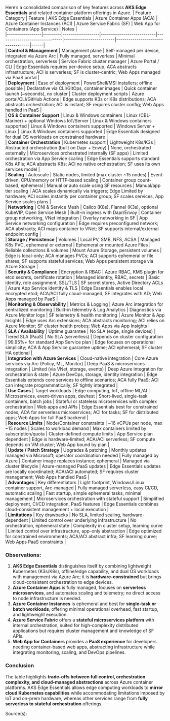   
  
Here’s a consolidated comparison of key features across **AKS Edge Essentials** and related container platform offerings in Azure.
| Feature Category | Feature | AKS Edge Essentials | Azure Container Apps (ACA) | Azure Container Instances (ACI) | Azure Service Fabric (SF) | Web App for Containers (App Service) | Notes |  
|-----------------|---------|------------------|---------------------------|-------------------------------|-------------------------|-----------------------------------|------|  
| **Control & Management** | Management plane | Self-managed per device, integrated via Azure Arc | Fully managed, serverless | Minimal orchestration, serverless | Service Fabric cluster manager | Azure Portal / CLI | Edge Essentials requires per-device setup; ACA abstracts infrastructure; ACI is serverless; SF is cluster-centric; Web Apps managed via PaaS portal |  
| **Deployment** | Ease of deployment | PowerShell/MSI installers; offline possible | Declarative via CLI/GitOps, container images | Quick container launch (~seconds), no cluster | Cluster deployment scripts | Azure portal/CLI/GitHub Actions | Edge supports K3s or K8s distributions; ACA abstracts orchestration; ACI is instant; SF requires cluster config; Web Apps handled in PaaS |  
| **OS & Container Support** | Linux & Windows containers | Linux (CBL-Mariner) + optional Windows IoT/Server | Linux & Windows containers supported | Linux & Windows containers supported | Windows Server + Linux | Linux & Windows containers supported | Edge Essentials designed for dual OS workloads on constrained hardware |  
| **Container Orchestration** | Kubernetes support | Lightweight K8s/K3s | Abstracted orchestration (built on Dapr + Envoy) | None, orchestrated externally | Microservices orchestrated internally (SF apps) | Limited orchestration via App Service scaling | Edge Essentials supports standard K8s APIs; ACA abstracts K8s; ACI no native orchestration; SF uses its own services model |  
| **Scaling** | Autoscale | Static nodes, limited (max cluster ~15 nodes) | Event-driven, CPU/memory or HTTP-based scaling | Container group count-based, ephemeral | Manual or auto scale using SF resources | Manual/app tier scaling | ACA scales dynamically via triggers; Edge Limited by hardware; ACI scales instantly per container group; SF scales services, App Service scales plans |  
| **Networking** | CNI & Service Mesh | Calico (K8s), Flannel (K3s), optional KubeVIP, Open Service Mesh | Built-in ingress with Dapr/Envoy | Container group networking, VNet integration | Overlay networking in SF | App Service networking configuration | Edge requires preconfigured network; ACA abstracts; ACI maps container to VNet; SF supports internal/external endpoint config |  
| **Storage / Persistence** | Volumes | Local PV, SMB, NFS, ACSA | Managed K8s PVC, ephemeral or external | Ephemeral or mounted Azure Files | Reliable collections & volumes | Mount Azure Storage, persistent volumes | Edge is local-only; ACA manages PVCs; ACI supports ephemeral or file shares; SF supports stateful services; Web Apps persistent storage via Azure Storage |  
| **Security & Compliance** | Encryption & RBAC | Azure RBAC, KMS plugin for etcd secrets, certificate rotation | Managed identity, RBAC, secrets | Basic identity, role assignment, SSL/TLS | SF secret stores, Active Directory ACLs | Azure App Service identity & TLS | Edge Essentials enables local encrypted etcd; ACA/ACI fully cloud-managed; SF integrates with AD; Web Apps managed by PaaS |  
| **Monitoring & Observability** | Metrics & Logging | Azure Arc integration for centralized monitoring | Built-in telemetry & Log Analytics | Diagnostics via Azure Monitor logs | SF telemetry & health monitoring | Azure Monitor & App Insights | Edge uses Arc extensions; ACA abstracts monitoring; ACI relies on Azure Monitor; SF cluster health probes; Web Apps via App Insights |  
| **SLA / Availability** | Uptime guarantee | No SLA (edge, single devices) | Tiered SLA (PaaS) | No SLA (serverless) | Depends on cluster configuration | 99.95%+ for standard App Service plan | Edge focuses on operational simplicity; ACA & App Service guarantee uptime; ACI ephemeral; SF cluster HA optional |  
| **Integration with Azure Services** | Cloud-native integration | Core Azure services via Arc (Policy, ML, Monitor) | Deep PaaS & microservices integration | Limited (via VNet, storage, events) | Deep Azure integration for orchestration & state | Azure DevOps, storage, identity integration | Edge Essentials extends core services to offline scenarios; ACA fully PaaS; ACI can integrate programmatically; SF tightly integrated |  
| **Use Cases** | Target workloads | Edge computing, IoT, offline ML/AI | Microservices, event-driven apps, dev/test | Short-lived, single-task containers, batch jobs | Stateful or stateless microservices with complex orchestration | Web apps and APIs | Edge Essentials best for constrained nodes; ACA for serverless microservices; ACI for tasks; SF for distributed apps; Web Apps for full PaaS backend |  
| **Resource Limits** | Node/Container constraints | ~16 vCPUs per node, max ~15 nodes | Scales to workload demand | Max containers limited by subscription/quota | Cluster-defined compute limits | App Service plan dependent | Edge is hardware-limited; ACA/ACI serverless; SF compute depends on VM cluster; Web App bound by plan |  
| **Update / Patch Strategy** | Upgrades & patching | Monthly updates managed via Microsoft; operator coordination needed | Fully managed by Azure | Container image replaces instance; ephemeral | Managed via cluster lifecycle | Azure-managed PaaS updates | Edge Essentials updates are locally coordinated; ACA/ACI automated; SF requires cluster management; Web Apps handled PaaS |  
| **Advantages** | Key differentiators | Light footprint, Windows/Linux container support, Arc-managed | Fully managed serverless, easy CI/CD, automatic scaling | Fast startup, simple ephemeral tasks, minimal management | Microservices orchestration with stateful support | Simplified deployment, CI/CD integration, PaaS features | Edge Essentials combines cloud-consistent management + local execution |  
| **Limitations** | Key drawbacks | No SLA, limited scaling, hardware-dependent | Limited control over underlying infrastructure | No orchestration, ephemeral state | Complexity in cluster setup, learning curve | Limited control over infrastructure, app-only abstraction | Edge optimized for constrained environments; ACA/ACI abstract infra; SF learning curve; Web Apps PaaS constraints |  
  
  
### Observations:  
1. **AKS Edge Essentials** distinguishes itself by combining lightweight Kubernetes (K3s/K8s), offline/edge capability, and dual OS workloads with management via Azure Arc; it is **hardware-constrained** but brings cloud-consistent orchestration to edge devices.  
2. **Azure Container Apps** is fully managed, focuses on **serverless microservices**, and automates scaling and telemetry; no direct access to node infrastructure is needed.  
3. **Azure Container Instances** is ephemeral and best for **single-task or batch workloads**, offering minimal operational overhead, fast startup, and lightweight execution.  
4. **Azure Service Fabric** offers a **stateful microservices platform** with internal orchestration, suited for high-complexity distributed applications but requires cluster management and knowledge of SF APIs.  
5. **Web App for Containers** provides a **PaaS experience** for developers needing container-based web apps, abstracting infrastructure while integrating monitoring, scaling, and DevOps pipelines.  
  
### Conclusion  
The table highlights **trade-offs between full control, orchestration complexity, and cloud-managed abstractions** across Azure container platforms. AKS Edge Essentials allows edge computing workloads to **mirror cloud Kubernetes capabilities** while accommodating limitations imposed by IoT and on-prem hardware, whereas other services range from **fully serverless to stateful orchestration** offerings.


Source(s):  
[^1^]: https://learn.microsoft.com/en-us/azure/aks/aksarc/aks-edge-overview  
[^2^]: https://www.techrepublic.com/article/azure-kubernetes-service-edge-essentials/  
[^3^]: https://learn.microsoft.com/en-us/azure/aks/aksarc/aks-platforms-compare  
[^4^]: https://dev.arcweb.com/blog/microsoft-azure-kubernetes-service-aks-edge-essentials-now-available